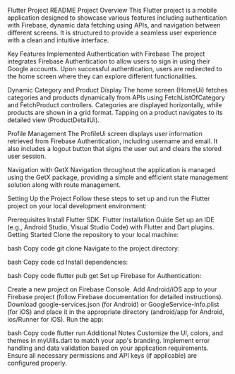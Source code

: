 Flutter Project README
Project Overview
This Flutter project is a mobile application designed to showcase various features including authentication with Firebase, dynamic data fetching using APIs, and navigation between different screens. It is structured to provide a seamless user experience with a clean and intuitive interface.

Key Features Implemented
Authentication with Firebase
The project integrates Firebase Authentication to allow users to sign in using their Google accounts. Upon successful authentication, users are redirected to the home screen where they can explore different functionalities.

Dynamic Category and Product Display
The home screen (HomeUi) fetches categories and products dynamically from APIs using FetchListOfCategory and FetchProduct controllers. Categories are displayed horizontally, while products are shown in a grid format. Tapping on a product navigates to its detailed view (ProductDetailUi).

Profile Management
The ProfileUi screen displays user information retrieved from Firebase Authentication, including username and email. It also includes a logout button that signs the user out and clears the stored user session.

Navigation with GetX
Navigation throughout the application is managed using the GetX package, providing a simple and efficient state management solution along with route management.

Setting Up the Project
Follow these steps to set up and run the Flutter project on your local development environment:

Prerequisites
Install Flutter SDK. Flutter Installation Guide
Set up an IDE (e.g., Android Studio, Visual Studio Code) with Flutter and Dart plugins.
Getting Started
Clone the repository to your local machine:

bash
Copy code
git clone <repository-url>
Navigate to the project directory:

bash
Copy code
cd <project-directory>
Install dependencies:

bash
Copy code
flutter pub get
Set up Firebase for Authentication:

Create a new project on Firebase Console.
Add Android/iOS app to your Firebase project (follow Firebase documentation for detailed instructions).
Download google-services.json (for Android) or GoogleService-Info.plist (for iOS) and place it in the appropriate directory (android/app for Android, ios/Runner for iOS).
Run the app:

bash
Copy code
flutter run
Additional Notes
Customize the UI, colors, and themes in myUills.dart to match your app's branding.
Implement error handling and data validation based on your application requirements.
Ensure all necessary permissions and API keys (if applicable) are configured properly.
